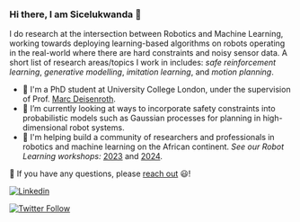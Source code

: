 ### Hi there, I am Sicelukwanda 👋

I do research at the intersection between Robotics and Machine Learning, working towards deploying learning-based algorithms on robots operating in the real-world where there are hard constraints and noisy sensor data. A short list of research areas/topics I work in includes: _safe reinforcement learning_, _generative modelling_, _imitation learning_, and _motion planning_.

- 🔭 I'm a PhD student at University College London, under the supervision of Prof. [Marc Deisenroth](https://www.deisenroth.cc).
- 🦾 I’m currently looking at ways to incorporate safety constraints into probabilistic models such as Gaussian processes for planning in high-dimensional robot systems.
- 🌱 I'm helping build a community of researchers and professionals in robotics and machine learning on the African continent. _See our Robot Learning workshops:_ [2023](https://sites.google.com/view/robotlearning4africa/home) and [2024](https://sites.google.com/view/robotlearningforafrica2024).

💬 If you have any questions, please [reach out](mailto:sicelukwanda.zwane.20@ucl.ac.uk) 😃!





[![Linkedin](https://img.shields.io/badge/LinkedIn-0077B5?style=for-the-badge&logo=linkedin&logoColor=white)](https://www.linkedin.com/in/sicelukwanda/)

[![Twitter Follow](https://img.shields.io/twitter/follow/iamsicelukwanda?label=Follow&style=social)](https://twitter.com/iamsicelukwanda)

